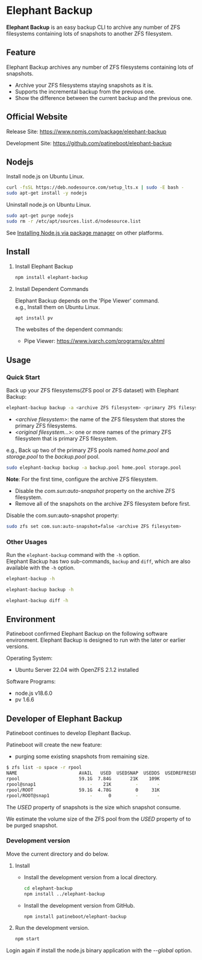 # Elephant Backup

**Elephant Backup** is an easy backup CLI to archive any number of ZFS filesystems containing lots of snapshots to another ZFS filesystem.

## Feature

Elephant Backup archives any number of ZFS filesystems containing lots of snapshots.

- Archive your ZFS filesystems staying snapshots as it is.
- Supports the incremental backup from the previous one.
- Show the difference between the current backup and the previous one.

## Official Website

Release Site: <https://www.npmjs.com/package/elephant-backup>

Development Site: <https://github.com/patineboot/elephant-backup>

## Nodejs

Install node.js on Ubuntu Linux.

```bash
curl -fsSL https://deb.nodesource.com/setup_lts.x | sudo -E bash -
sudo apt-get install -y nodejs
```

Uninstall node.js on Ubuntu Linux.

```bash
sudo apt-get purge nodejs
sudo rm -r /etc/apt/sources.list.d/nodesource.list
```

See [Installing Node.js via package manager](https://nodejs.org/en/download/package-manager/#debian-and-ubuntu-based-linux-distributions) on other platforms.

## Install

1. Install Elephant Backup

   ```bash
   npm install elephant-backup
   ```

1. Install Dependent Commands

   Elephant Backup depends on the 'Pipe Viewer' command.  
   e.g., Install them on Ubuntu Linux.

   ```bash
   apt install pv
   ```

   The websites of the dependent commands:
   - Pipe Viewer: <https://www.ivarch.com/programs/pv.shtml>

## Usage

### Quick Start

Back up your ZFS filesystems(ZFS pool or ZFS dataset) with Elephant Backup:

```bash
elephant-backup backup -a <archive ZFS filesystem> <primary ZFS filesystem...>
```

- _\<archive filesystem\>_: the name of the ZFS filesystem that stores the primary ZFS filesystems.
- _\<original filesystem...>_: one or more names of the primary ZFS filesystem that is primary ZFS filesystem.

e.g., Back up two of the primary ZFS pools named _home.pool_ and _storage.pool_ to the _backup.pool_ pool.

```bash
sudo elephant-backup backup -a backup.pool home.pool storage.pool
```

**Note**: For the first time, configure the archive ZFS filesystem.

- Disable the _com.sun:auto-snapshot_ property on the archive ZFS filesystem.
- Remove all of the snapshots on the archive ZFS filesystem before first.

Disable the com.sun:auto-snapshot property:

```bash
sudo zfs set com.sun:auto-snapshot=false <archive ZFS filesystem>
```

### Other Usages

Run the `elephant-backup` command with the `-h` option.  
Elephant Backup has two sub-commands, `backup` and `diff`, which are also available with the `-h` option.

```bash
elephant-backup -h

elephant-backup backup -h

elephant-backup diff -h
```

## Environment

Patineboot confirmed Elephant Backup on the following software environment.
Elephant Backup is designed to run with the later or earlier versions.

Operating System:

- Ubuntu Server 22.04 with OpenZFS 2.1.2 installed

Software Programs:

- node.js v18.6.0
- pv 1.6.6

## Developer of Elephant Backup

Patineboot continues to develop Elephant Backup.

Patineboot will create the new feature:

- purging some existing snapshots from remaining size.

```bash
$ zfs list -o space -r rpool
NAME                       AVAIL   USED  USEDSNAP  USEDDS  USEDREFRESERV  USEDCHILD
rpool                      59.1G  7.84G       21K    109K              0      7.84G
rpool@snap1                    -    21K         -       -              -          -
rpool/ROOT                 59.1G  4.78G         0     31K              0      4.78G
rpool/ROOT@snap1               -      0         -       -              -          -
```

The _USED_ property of snapshots is the size which snapshot consume.

We estimate the volume size of the ZFS pool from the _USED_ property of to be purged snapshot.

### Development version

Move the current directory and do below.

1. Install

   - Install the development version from a local directory.

      ```bash
      cd elephant-backup
      npm install ../elephant-backup
      ```

   - Install the development version from GitHub.

      ```bash
      npm install patineboot/elephant-backup
      ```

1. Run the development version.

   ```bash
   npm start
   ```

Login again if install the node.js binary application with the _--global_ option.
